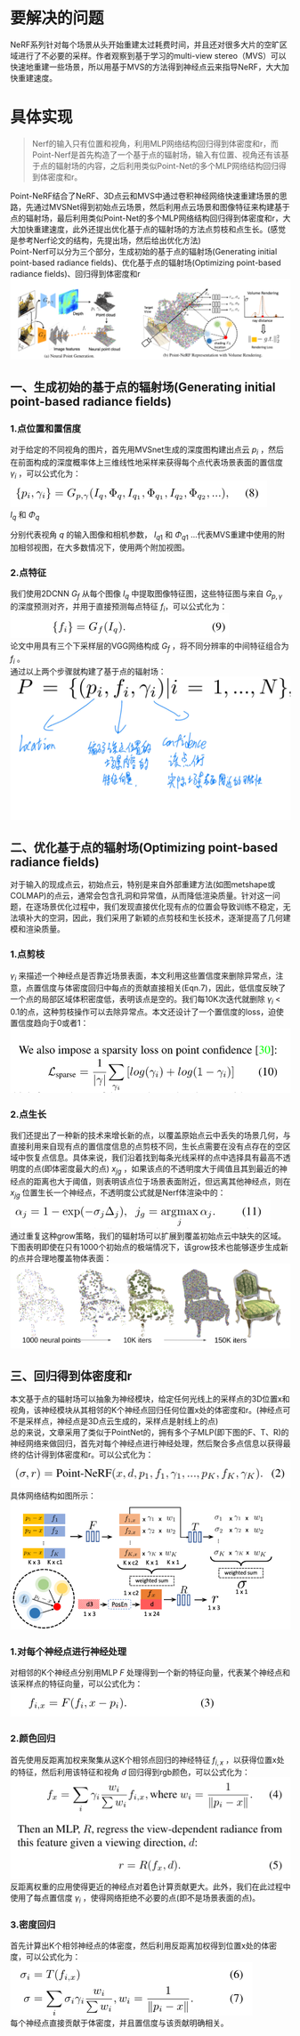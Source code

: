 # 要解决的问题
NeRF系列针对每个场景从头开始重建太过耗费时间，并且还对很多大片的空旷区域进行了不必要的采样。作者观察到基于学习的multi-view stereo（MVS）可以快速地重建一些场景，所以用基于MVS的方法得到神经点云来指导NeRF，大大加快重建速度。

# 具体实现
> Nerf的输入只有位置和视角，利用MLP网络结构回归得到体密度和r，而Point-Nerf是首先构造了一个基于点的辐射场，输入有位置、视角还有该基于点的辐射场的内容，之后利用类似Point-Net的多个MLP网络结构回归得到体密度和r。  

Point-NeRF结合了NeRF、3D点云和MVS中通过卷积神经网络快速重建场景的思路，先通过MVSNet得到初始点云场景，然后利用点云场景和图像特征来构建基于点的辐射场，最后利用类似Point-Net的多个MLP网络结构回归得到体密度和r，大大加快重建速度，此外还提出优化基于点的辐射场的方法点剪枝和点生长。(感觉是参考Nerf论文的结构，先提出场，然后给出优化方法)  
Point-Nerf可以分为三个部分，生成初始的基于点的辐射场(Generating initial point-based radiance fields)、优化基于点的辐射场(Optimizing point-based radiance fields)、回归得到体密度和r  
![pipline](https://github.com/gjgjgjfff/Nerf_Learn/blob/main/img/Point-Nerf/pipline.png)  
## 一、生成初始的基于点的辐射场(Generating initial point-based radiance fields)
### 1.点位置和置信度
对于给定的不同视角的图片，首先用MVSnet生成的深度图构建出点云 ${p_i}$ ，然后在前面构成的深度概率体上三维线性地采样来获得每个点代表场景表面的置信度 ${\gamma _i}$ ，可以公式化为：  
![Point-location-and-confidence](https://github.com/gjgjgjfff/Nerf_Learn/blob/main/img/Point-Nerf/Point-location-and-confidence.png)  
${I_q}$ 和 ${\Phi _q}$ 

分别代表视角 $q$  的输入图像和相机参数， ${I_{q1}}$ 和 ${\Phi _{q1}}$ ...代表MVS重建中使用的附加相邻视图，在大多数情况下，使用两个附加视图。
### 2.点特征
我们使用2DCNN ${G_f}$ 从每个图像 ${I_q}$ 中提取图像特征图，这些特征图与来自 ${G_{p,\gamma }}$ 的深度预测对齐，并用于直接预测每点特征 ${f_i}$，可以公式化为：  
![Point-feature](https://github.com/gjgjgjfff/Nerf_Learn/blob/main/img/Point-Nerf/Point-feature.png)  
论文中用具有三个下采样层的VGG网络构成 ${G_f}$ ，将不同分辨率的中间特征组合为 ${f_i}$ 。  
通过以上两个步骤就构建了基于点的辐射场：  
![Point-based-radiance-field](https://github.com/gjgjgjfff/Nerf_Learn/blob/main/img/Point-Nerf/Point-based-radiance-field.jpg)  
## 二、优化基于点的辐射场(Optimizing point-based radiance fields)
对于输入的现成点云，初始点云，特别是来自外部重建方法(如图metshape或COLMAP)的点云，通常会包含孔洞和异常值，从而降低渲染质量。针对这一问题，在逐场景优化过程中，我们发现直接优化现有点的位置会导致训练不稳定，无法填补大的空洞，因此，我们采用了新颖的点剪枝和生长技术，逐渐提高了几何建模和渲染质量。
### 1.点剪枝
${\gamma _i}$ 来描述一个神经点是否靠近场景表面，本文利用这些置信度来删除异常点，注意，点置信度与体密度回归中每点的贡献直接相关(Eqn.7)，因此，低信度反映了一个点的局部区域体积密度低，表明该点是空的。我们每10K次迭代就删除 ${\gamma _i}$ < 0.1的点，这种剪枝操作可以去除异常点。本文还设计了一个置信度的loss，迫使置信度趋向于0或者1：  
![Point-pruning](https://github.com/gjgjgjfff/Nerf_Learn/blob/main/img/Point-Nerf/Point-pruning.png)  
### 2.点生长
我们还提出了一种新的技术来增长新的点，以覆盖原始点云中丢失的场景几何，与直接利用来自现有点的置信度信息的点剪枝不同，生长点需要在没有点存在的空区域中恢复点信息。具体来说，我们沿着找到每条光线采样的点中选择具有最高不透明度的点(即体密度最大的点) ${x_{jg}}$ ，如果该点的不透明度大于阈值且其到最近的神经点的距离也大于阈值，则表明该点位于场景表面附近，但远离其他神经点，则在 ${x_{jg}}$ 位置生长一个神经点，不透明度公式就是Nerf体渲染中的：  
![Point-growing-opacity](https://github.com/gjgjgjfff/Nerf_Learn/blob/main/img/Point-Nerf/Point-growing-opacity.png)  
通过重复这种grow策略，我们的辐射场可以扩展到覆盖初始点云中缺失的区域。下图表明即使在只有1000个初始点的极端情况下，该grow技术也能够逐步生成新的点并合理地覆盖物体表面：  
![Point-growing](https://github.com/gjgjgjfff/Nerf_Learn/blob/main/img/Point-Nerf/Point-growing.png)  
## 三、回归得到体密度和r
本文基于点的辐射场可以抽象为神经模块，给定任何光线上的采样点的3D位置x和视角，该神经模块从其相邻的K个神经点回归任何位置x处的体密度和r。(神经点可不是采样点，神经点是3D点云生成的，采样点是射线上的点)  
总的来说，文章采用了类似于PointNet的，拥有多个子MLP(即下图的F、T、R)的神经网络来做回归，首先对每个神经点进行神经处理，然后聚合多点信息以获得最终的估计得到体密度和r。可以公式化为：  
![point-nerf](https://github.com/gjgjgjfff/Nerf_Learn/blob/main/img/Point-Nerf/point-nerf.png)  
具体网络结构如图所示：  
![point-net](https://github.com/gjgjgjfff/Nerf_Learn/blob/main/img/Point-Nerf/point-net.png)  
### 1.对每个神经点进行神经处理
对相邻的K个神经点分别用MLP $F$ 处理得到一个新的特征向量，代表某个神经点和该采样点的特征向量，可以公式化为：  
![Per-point-processing](https://github.com/gjgjgjfff/Nerf_Learn/blob/main/img/Point-Nerf/Per-point-processing.png)  
### 2.颜色回归
首先使用反距离加权来聚集从这K个相邻点回归的神经特征 ${f_{i,x}}$ ，以获得位置x处的特征，然后利用该特征和视角 $d$ 回归得到rgb颜色，可以公式化为：  
![View-dependent-radiance-regression](https://github.com/gjgjgjfff/Nerf_Learn/blob/main/img/Point-Nerf/View-dependent-radiance-regression.png)  
反距离权重的应用使得更近的神经点对着色计算贡献更大。此外，我们在此过程中使用了每点置信度 ${\gamma _i}$ ，使得网络拒绝不必要的点(即不是场景表面的点)。  
### 3.密度回归
首先计算出K个相邻神经点的体密度，然后利用反距离加权得到位置x处的体密度，可以公式化为：  
![Density-regression](https://github.com/gjgjgjfff/Nerf_Learn/blob/main/img/Point-Nerf/Density-regression.png)  
每个神经点直接贡献于体密度，并且置信度与该贡献明确相关。  
